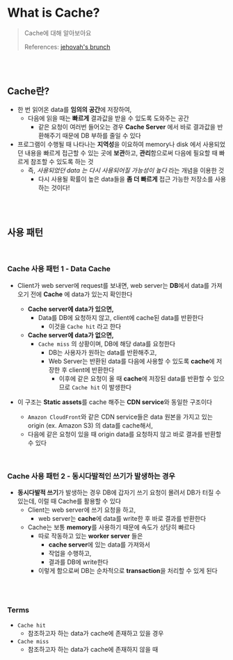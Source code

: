 # What is Cache?

> Cache에 대해 알아보아요
>
> References: [jehovah's brunch](https://brunch.co.kr/@jehovah/20)

<br>

<br>

## Cache란?

- 한 번 읽어온 data를 **임의의 공간**에 저장하여,
  - 다음에 읽을 때는 **빠르게** 결과값을 받을 수 있도록 도와주는 공간
    - 같은 요청이 여러번 들어오는 경우 **Cache Server** 에서 바로 결과값을 반환해주기 때문에 DB 부하를 줄일 수 있다
- 프로그램이 수행될 때 나타나는 **지역성**을 이요하여 memory나 disk 에서 사용되었던 내용을 빠르게 접근할 수 있는 곳에 **보관**하고, **관리**함으로써 다음에 필요할 때 빠르게 참조할 수 있도록 하는 것
  - 즉, *사용되었던 data 는 다시 사용되어질 가능성이 높다*  라는 개념을 이용한 것
    - 다시 사용될 확률이 높은 data들을 **좀 더 빠르게** 접근 가능한 저장소를 사용하는 것이다!

<br>

<br>

## 사용 패턴

<br>

### Cache 사용 패턴 1 - Data Cache

- Client가 web server에 request를 보내면, web server는 **DB**에서 data를 가져오기 전에 **Cache** 에 data가 있는지 확인한다
  - **Cache server에 data가 있으면,**
    - Data를 DB에 요청하지 않고, client에 cache된 data를 반환한다
      - 이것을 `Cache hit` 라고 한다
  - **Cache server에 data가 없으면,**
    - `Cache miss` 의 상황이며, DB에 해당 data를 요청한다
      - DB는 사용자가 원하는 data를 반환해주고,
      - Web Server는 반환된 data를 다음에 사용할 수 있도록 **cache**에 저장한 후 client에 반환한다
        - 이후에 같은 요청이 올 때 **cache**에 저장된 data를 반환할 수 있으므로 `Cache hit` 이 발생한다

- 이 구조는 **Static assets**를 cache 해주는 **CDN service**와 동일한 구조이다
  - `Amazon CloudFront`와 같은 CDN service들은 data 원본을 가지고 있는 origin (ex. Amazon S3) 의 data를 cache해서,
  - 다음에 같은 요청이 있을 때 origin data를 요청하지 않고 바로 결과를 반환할 수 있다

<br>

### Cache 사용 패턴 2 - 동시다발적인 쓰기가 발생하는 경우

- **동시다발적 쓰기**가 발생하는 경우 DB에 갑자기 쓰기 요청이 몰려서 DB가 터질 수 있는데, 이럴 때 Cache를 활용할 수 있다
  - Client는 web server에 쓰기 요청을 하고,  
    - web server는 **cache**에 data를 write한 후 바로 결과를 반환한다
  - Cache는 보통 **memory**를 사용하기 때문에 속도가 상당히 빠르다
    - 따로 작동하고 있는 **worker server** 들은
      - **cache server**에 있는 data를 가져와서
      - 작업을 수행하고,
      - 결과를 DB에 write한다
    - 이렇게 함으로써 DB는 순차적으로 **transaction**을 처리할 수 있게 된다

<br>

<br>

### Terms

- `Cache hit`
  - 참조하고자 하는 data가 cache에 존재하고 있을 경우
- `Cache miss`
  - 참조하고자 하는 data가 cache에 존재하지 않을 때
